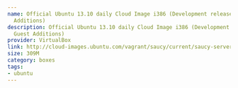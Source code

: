 ```yaml
---
name: Official Ubuntu 13.10 daily Cloud Image i386 (Development release, No Guest
  Additions)
description: Official Ubuntu 13.10 daily Cloud Image i386 (Development release, No
  Guest Additions)
provider: VirtualBox
link: http://cloud-images.ubuntu.com/vagrant/saucy/current/saucy-server-cloudimg-i386-vagrant-disk1.box
size: 309M
category: boxes
tags:
- ubuntu
---
```

